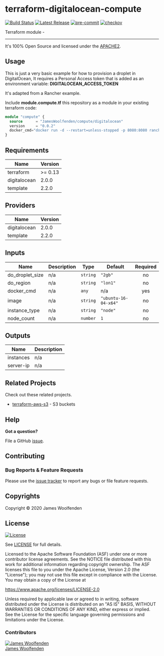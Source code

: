 # terraform-digitalocean-compute

[![Build Status](https://github.com/JamesWoolfenden/terraform-digitalocean-compute/workflows/Verify%20and%20Bump/badge.svg?branch=master)](https://github.com/JamesWoolfenden/terraform-digitalocean-compute)
[![Latest Release](https://img.shields.io/github/release/JamesWoolfenden/terraform-digitalocean-compute.svg)](https://github.com/JamesWoolfenden/terraform-digitalocean-compute/releases/latest)
[![pre-commit](https://img.shields.io/badge/pre--commit-enabled-brightgreen?logo=pre-commit&logoColor=white)](https://github.com/pre-commit/pre-commit)
[![checkov](https://img.shields.io/badge/checkov-verified-brightgreen)](https://www.checkov.io/)

Terraform module -

---

It's 100% Open Source and licensed under the [APACHE2](LICENSE).

## Usage

This is just a very basic example for how to provision a droplet in DigitalOcean, It requires a Personal Access token that is added as an environment variable:
**DIGITALOCEAN_ACCESS_TOKEN**

It's adapted from a Rancher example.

Include **module.compute.tf** this repository as a module in your existing terraform code:

```terraform
module "compute" {
  source      = "JamesWoolfenden/compute/digitalocean"
  version     = "0.0.2"
  docker_cmd="docker run -d --restart=unless-stopped -p 8080:8080 rancher/server:${var.rancher_version_tag}"
}
```

<!-- BEGINNING OF PRE-COMMIT-TERRAFORM DOCS HOOK -->
## Requirements

| Name | Version |
|------|---------|
| terraform | >= 0.13 |
| digitalocean | 2.0.0 |
| template | 2.2.0 |

## Providers

| Name | Version |
|------|---------|
| digitalocean | 2.0.0 |
| template | 2.2.0 |

## Inputs

| Name | Description | Type | Default | Required |
|------|-------------|------|---------|:--------:|
| do\_droplet\_size | n/a | `string` | `"2gb"` | no |
| do\_region | n/a | `string` | `"lon1"` | no |
| docker\_cmd | n/a | `any` | n/a | yes |
| image | n/a | `string` | `"ubuntu-16-04-x64"` | no |
| instance\_type | n/a | `string` | `"node"` | no |
| node\_count | n/a | `number` | `1` | no |

## Outputs

| Name | Description |
|------|-------------|
| instances | n/a |
| server-ip | n/a |

<!-- END OF PRE-COMMIT-TERRAFORM DOCS HOOK -->

## Related Projects

Check out these related projects.

- [terraform-aws-s3](https://github.com/jameswoolfenden/terraform-aws-s3) - S3 buckets

## Help

**Got a question?**

File a GitHub [issue](https://github.com/JamesWoolfenden/terraform-digitalocean-compute/issues).

## Contributing

### Bug Reports & Feature Requests

Please use the [issue tracker](https://github.com/JamesWoolfenden/terraform-digitalocean-compute/issues) to report any bugs or file feature requests.

## Copyrights

Copyright © 2020 James Woolfenden

## License

[![License](https://img.shields.io/badge/License-Apache%202.0-blue.svg)](https://opensource.org/licenses/Apache-2.0)

See [LICENSE](LICENSE) for full details.

Licensed to the Apache Software Foundation (ASF) under one
or more contributor license agreements. See the NOTICE file
distributed with this work for additional information
regarding copyright ownership. The ASF licenses this file
to you under the Apache License, Version 2.0 (the
"License"); you may not use this file except in compliance
with the License. You may obtain a copy of the License at

<https://www.apache.org/licenses/LICENSE-2.0>

Unless required by applicable law or agreed to in writing,
software distributed under the License is distributed on an
"AS IS" BASIS, WITHOUT WARRANTIES OR CONDITIONS OF ANY
KIND, either express or implied. See the License for the
specific language governing permissions and limitations
under the License.

### Contributors

[![James Woolfenden][jameswoolfenden_avatar]][jameswoolfenden_homepage]<br/>[James Woolfenden][jameswoolfenden_homepage]

[jameswoolfenden_homepage]: https://github.com/jameswoolfenden
[jameswoolfenden_avatar]: https://github.com/jameswoolfenden.png?size=150
[github]: https://github.com/jameswoolfenden
[linkedin]: https://www.linkedin.com/in/jameswoolfenden/
[twitter]: https://twitter.com/JimWoolfenden
[share_twitter]: https://twitter.com/intent/tweet/?text=terraform-digitalocean-compute&url=https://github.com/JamesWoolfenden/terraform-digitalocean-compute
[share_linkedin]: https://www.linkedin.com/shareArticle?mini=true&title=terraform-digitalocean-compute&url=https://github.com/JamesWoolfenden/terraform-digitalocean-compute
[share_reddit]: https://reddit.com/submit/?url=https://github.com/JamesWoolfenden/terraform-digitalocean-compute
[share_facebook]: https://facebook.com/sharer/sharer.php?u=https://github.com/JamesWoolfenden/terraform-digitalocean-compute
[share_email]: mailto:?subject=terraform-digitalocean-compute&body=https://github.com/JamesWoolfenden/terraform-digitalocean-compute
